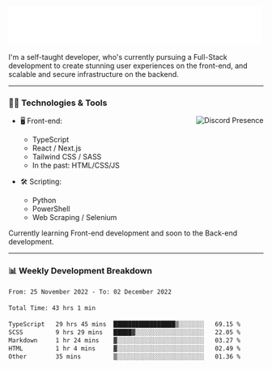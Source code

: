 <img src="assets/wave.svg" alt=":wave:" />

I'm a self-taught developer, who's currently pursuing a Full-Stack development to create stunning user experiences on the front-end, and scalable and secure infrastructure on the backend.

---

### 🧑‍💻 Technologies & Tools

<a href="https://discord.com/users/414304208649453568" target="_blank" rel="nofollow">
   <img src="https://lanyard-profile-readme.vercel.app/api/414304208649453568?idleMessage=Probably%20doing%20something%20else..." alt="Discord Presence" align="right">
</a>

- 🖥️ Front-end:

  - TypeScript
  - React / Next.js
  - Tailwind CSS / SASS
  - In the past: HTML/CSS/JS

- 🛠 Scripting:

  - Python
  - PowerShell
  - Web Scraping / Selenium

Currently learning Front-end development and soon to the Back-end development.

---

### 📊 Weekly Development Breakdown

<!-- ![ccrsxx's GitHub Stats](https://github-readme-stats.vercel.app/api?username=ccrsxx&count_private=true&theme=tokyonight) -->
<!-- ![ccrsxx's Top Langs](https://github-readme-stats.vercel.app/api/top-langs/?username=ccrsxx&hide=lua,java,html&theme=tokyonight) -->

<!--START_SECTION:waka-->

```text
From: 25 November 2022 - To: 02 December 2022

Total Time: 43 hrs 1 min

TypeScript   29 hrs 45 mins  █████████████████▒░░░░░░░   69.15 %
SCSS         9 hrs 29 mins   █████▓░░░░░░░░░░░░░░░░░░░   22.05 %
Markdown     1 hr 24 mins    ▓░░░░░░░░░░░░░░░░░░░░░░░░   03.27 %
HTML         1 hr 4 mins     ▓░░░░░░░░░░░░░░░░░░░░░░░░   02.49 %
Other        35 mins         ▒░░░░░░░░░░░░░░░░░░░░░░░░   01.36 %
```

<!--END_SECTION:waka-->
